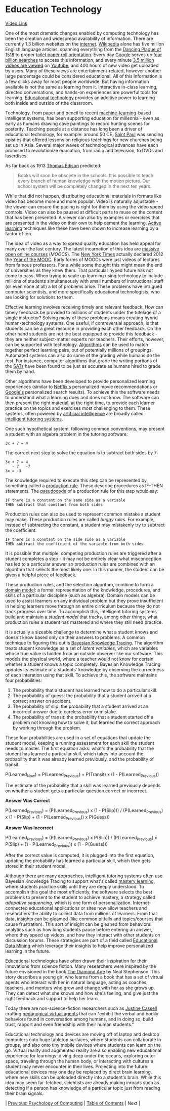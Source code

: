 # Education Technology
[Video Link](https://youtu.be/zTi3_l5h5PQ)

One of the most dramatic changes enabled by computing technology has been the creation and widespread availability of information. There are currently 1.3 billion websites on the [internet](../glossary/README.md#internet). [Wikipedia](https://en.wikipedia.org/) alone has five million English language articles, spanning everything from the [Dancing Plague of 1518](https://en.wikipedia.org/wiki/Dancing_plague_of_1518) to proper [toilet paper roll orientation](https://en.wikipedia.org/wiki/Toilet_paper_orientation). Every day [Google](http://google.com/) serves up [four billion searches](https://www.internetlivestats.com/google-search-statistics/) to access this information, and every minute [3.5 million videos are viewed](https://fortunelords.com/youtube-stats/) on [Youtube](https://www.youtube.com/), and 400 hours of new video get uploaded by users. Many of these views are entertainment-related, however another large percentage could be considered educational. All of this information is a few clicks away for most people worldwide. But having information available is not the same as learning from it. Interactive in-class learning, directed conversations, and hands-on experiences are powerful tools for learning. [Educational technology](../glossary/README.md#educational-technology) provides an additive power to learning both inside and outside of tthe classroom.

Technology, from paper and pencil to recent [machine-learning](../glossary/README.md#machine-learning)-based intelligent systems, has been supporting education for millennia - even as early as humans drawing cave paintings to record hunting scenes for posterity. Teaching people at a distance has long been a driver of educational technology, for example: around 50 CE, [Saint Paul](https://en.wikipedia.org/wiki/Paul_the_Apostle) was sending epistles that offered lessons on religious teachings for new churches being set up in Asia. Several major waves of technological advances have each promised to revolutionize education, from radio and television, to DVDs and laserdiscs.

As far back as 1913 [Thomas Edison](https://en.wikipedia.org/wiki/Thomas_Edison) predicted:
> Books will soon be obsolete in the schools. It is possible to teach every branch of human knowledge with the motion picture. Our school system will be completely changed in the next ten years.

While that did not happen, distributing educational materials in formats like video has become more and more popular. Video is naturally adjustable - the viewer can ensure the pacing is right for them by using the video speed controls. Video can also be paused at difficult parts to muse on the content that has been presented. A viewer can also try examples or exercises that are presented in the video on their own to help cement the learning. [Active learning](../glossary/README.md#active-learning) techniques like these have been shown to increase learning by a factor of ten.

The idea of video as a way to spread quality education has held appeal for many over the last century. The latest incarnation of this idea are [massive open online courses](../glossary/README.md#massive-open-online-course) (_MOOCS_). The [New York Times](https://en.wikipedia.org/wiki/The_New_York_Times) actually declared 2012 the [Year of the MOOC](https://www.nytimes.com/2012/11/04/education/edlife/massive-open-online-courses-are-multiplying-at-a-rapid-pace.html). Early forms of MOOCs were just videos of lectures from famous professors. For a while some thought this might mean the end of universities as they knew them. That particular hyped future has not come to pass. When trying to scale up learning using technology to include millions of students simultaneously with small numbers of instructional staff (or even none at all) a lot of problems arise. These problems have intrigued computer scientists, and more specifically educational technologists, who are looking for solutions to them.

Effective learning involves receiving timely and relevant feedback. How can timely feedback be provided to millions of students under the tutelage of a single instructor? Solving many of these problems means creating hybrid human-technology systems. One useful, if contreversial approach, is that students can be a great resource in providing each other feedback. On the other hand students are not the best equipped to provide this feedback - they are neither subject-matter experts nor teachers. Their efforts, however, can be supported with technology. [Algorithms](../glossary/README.md#algorithm) can be used to match together perfect learning pairs, out of potentially millions of groupings. Automated systems can also do some of the grading while humans do the rest. For instance, computer algorithms that grade the writing portions of the [SATs](https://en.wikipedia.org/wiki/SAT) have been found to be just as accurate as humans hired to grade them by hand.

Other algorithms have been developed to provide personalized learning experiences (similar to [Netflix's](https://en.wikipedia.org/wiki/Netflix) personalized movie recommendations or [Google's](https://en.wikipedia.org/wiki/Google) personalized search results). To achieve this the software needs to understand what a learning does and does not know. The software can then present the right material, at the right time, to provide each learner practice on the topics and exercises most challenging to them. These systems, often powered by [artificial intelligence](../glossary/README.md#artificial-intelligence) are broadly called [intelligent tutoring systems](../glossary/README.md#intelligent-tutoring-system).

One such hypothetical system, following common conventions, may present a student with an algebra problem in the tutoring software:

```
3x + 7 = 4
```

The correct next step to solve the equation is to subtract both sides by 7:

```
3x + 7 = 4
   - 7   -7
3x = -3
```

The knowledge required to execute this step can be represented by something called a [production rule](../glossary/README.md#production). These describe procedures as IF-THEN statements. The [pseudocode](../glossary/README.md#pseudocode) of a production rule for this step would say:

```
IF there is a constant on the same side as a variable
THEN subtract that constant from both sides
```

Production rules can also be used to represent common mistake a student may make. These production rules are called _buggy rules_. For example, instead of subtracting the constant, a student may mistakenly try to subtract the coefficient:

```
IF there is a constant on the side side as a variable
THEN subtract the coefficient of the variable from both sides
```

It is possible that multiple, competing production rules are triggered after a student completes a step - it may not be entirely clear what misconception has led to a particular answer so production rules are combined with an algorithm that selects the most likely one. In this manner, the student can be given a helpful piece of feedback.

These production rules, and the selection algorithm, combine to form a [domain model](../glossary/README.md#domain-model): a formal representation of the knowledge, procedures, and skills of a particular discipline (such as algebra). Domain models can be used to assist learners on any individual problem but they prove insufficient in helping learners move through an entire cirriculum because they do not track progress over time. To accomplish this, intelligent tutoring systems build and maintain a _student model_ that tracks, among other things, what production rules a student has mastered and where they still need practice.

It is actually a sizeable challenge to determine what a student knows and doesn't know based only on their answers to problems. A common technique to figuring this out is [Bayesian Knowledge Tracing](../glossary/README.md#bayesian-knowledge-tracing). The algorithm treats student knowledge as a set of _latent variables_, which are variables whose true value is hidden from an outside observer like our software. This models the physical world, where a teacher would not know for certain whether a student knows a topic completely. Bayesian Knowledge Tracing updates its estimate of a students' knowledge by observing the correctness of each interation using that skill. To achieve this, the software maintains four probabilities:
1. The probability that a student has learned how to do a particular skill.
2. The probability of guess: the probability that a student arrived at a correct answer on accident.
3. The probability of slip: the probability that a student arrived at an incorrect answer due to careless error or mistake.
4. The probability of transit: the probability that a student started off a problem not knowing how to solve it, but learned the correct approach by working through the problem.

These four probabilities are used in a set of equations that update the student model, keeping a running assessment for each skill the student needs to master. The first equation asks: what's the probability that the student has learned a particular skill, which takes into account the probability that it was already learned previously, and the probability of transit.

P(Learned<sub>Now</sub>) = P(Learned<sub>Previous</sub>) + P(Transit) x (1 - P(Learned<sub>Previous</sub>))

The estimate of the probability that a skill was learned previously depends on whether a student gets a particular question correct or incorrect.

**Answer Was Correct**

P(Learned<sub>Previous</sub>) = (P(Learned<sub>Previous</sub>) x (1 - P(Slip))) / (P(Learned<sub>Previous</sub>) x (1 - P(Slip) + (1 - P(Learned<sub>Previous</sub>)) x P(Guess))

**Answer Was Incorrect**

P(Learned<sub>Previous</sub>) = (P(Learned<sub>Previous</sub>) x P(Slip)) / (P(Learned<sub>Previous</sub>) x P(Slip) + (1 - P(Learned<sub>Previous</sub>)) x (1 - P(Guess)))

After the correct value is computed, it is plugged into the first equation, updating the probability has learned a particular skill, which then gets stored in their student model.

Although there are many approaches, intelligent tutoring systems often use Bayesian Knowledge Tracing to support what's called [mastery learning](../glossary/README.md#mastery-learning), where students practice skills until they are deeply understood. To accomplish this goal the most efficiently, the software selects the best problems to present to the student to achieve mastery, a strategy called _adapative sequencing_, which is one form of personalization. Internet-connected educational applications or sites now allow teachers and researchers the ability to collect data from millions of learners. From that data, insights can be gleamed (like common pitfalls and topics/courses that cause frustration). This sort of insight can be gleaned from behavioral analytics such as how long students pause before entering an answer, where they speed up videos, and how they interact with other students on discussion forums. These strategies are part of a field called [Educational Data Mining](../glossary/README.md#educational-data-mining) which leverage their insights to help improve personalized learning in the future.

Educational technologies have often drawn their inspiration for their innovations from science fiction. Many researchers were inspired by the future envisioned in the book [The Diamond Age](https://en.wikipedia.org/wiki/The_Diamond_Age) by Neal Stephenson. This story describes a young girl who learns from a book that has a set of virtual agents who interact with her in natural language, acting as coaches, teachers, and mentors who grow and change with her as she grows up. They can detect what she knows and how she's feeling, and give just the right feedback and support to help her learn.

Today there are non-science-fiction researchers such as [Justine Cassell](https://en.wikipedia.org/wiki/Justine_Cassell) crafting [pedagogical virtual agents](../glossary/README.md#pedagogical-agent) that can "exhibit the verbal and bodily behaviors found in conversation among humans, and in doing so, build trust, rapport and even friendship with their human students."

Educational technology and devices are moving off of laptop and desktop computers onto huge tabletop surfaces, where students can collaborate in groups, and also onto tiny mobile devices where students can learn on the go. Virtual reality and augmented reality are also enabling new educational experience for learnings: diving deep under the oceans, exploring outer space, traveling through the human body, or interacting with cultures a student may never encounter in their lives. Projecting into the future: educational devices may one day be replaced by direct brain learning, where new skills can be uploaded directly into a student's brain. While this idea may seem far-fetched, scientists are already making inroads such as detecting if a person has knowledge of a particular topic just from reading their brain signals.
 
| [Previous: Psychology of Computing](../38/README.md) | [Table of Contents](../README.md#table-of-contents) | Next |
